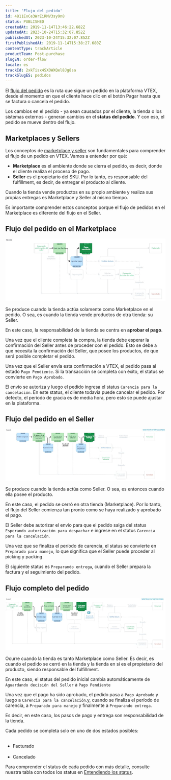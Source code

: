 ```yaml
---
title: 'Flujo del pedido'
id: 4811ExCe3WrEiRMV3sy9n8
status: PUBLISHED
createdAt: 2019-11-14T13:46:22.682Z
updatedAt: 2023-10-24T15:32:07.852Z
publishedAt: 2023-10-24T15:32:07.852Z
firstPublishedAt: 2019-11-14T15:38:27.680Z
contentType: trackArticle
productTeam: Post-purchase
slugEN: order-flow
locale: es
trackId: 2xkTisx4SXOWXQel8Jg8sa
trackSlugES: pedidos
---
```


El [flujo del pedido](/es/tutorial/order-flow-and-status--tutorials_196) es la ruta que sigue un pedido en la plataforma VTEX, desde el momento en que el cliente hace clic en el botón Pagar hasta que se factura o cancela el pedido.

Los cambios en el pedido - ya sean causados por el cliente, la tienda o los sistemas externos - generan cambios en el __status del pedido__. Y con eso, el pedido se mueve dentro del flujo.

## Marketplaces y Sellers

Los conceptos de [marketplace y seller](/es/tutorial/estrategias-de-marketplace-na-vtex--tutorials_402) son fundamentales para comprender el flujo de un pedido en VTEX. Vamos a entender por qué:

- __Marketplace__ es el ambiente donde se cierra el pedido, es decir, donde el cliente realiza el proceso de pago.
- __Seller__ es el propietario del SKU. Por lo tanto, es responsable del fulfillment, es decir, de entregar el producto al cliente.

<div class="alert alert-info">
Cuando la tienda vende productos en su propio ambiente y realiza sus propias entregas es Marketplace y Seller al mismo tiempo.
</div>

Es importante comprender estos conceptos porque el flujo de pedidos en el Marketplace es diferente del flujo en el Seller.

## Flujo del pedido en el Marketplace

![screenshoot fluxo marketplace ES](https://raw.githubusercontent.com/vtexdocs/help-center-content/refs/heads/main/docs/es/tracks/orders/flujo-del-pedido_1.JPG)

Se produce cuando la tienda actúa solamente como Marketplace en el pedido. O sea, es cuando la tienda vende productos de otra tienda: su Seller.

En este caso, la responsabilidad de la tienda se centra en __aprobar el pago__.

Una vez que el cliente completa la compra, la tienda debe esperar la confirmación del Seller antes de proceder con el pedido. Esto se debe a que necesita la confirmación del Seller, que posee los productos, de que será posible completar el pedido.

Una vez que el Seller envía esta confirmación a VTEX, el pedido pasa al estado `Pago Pendiente`. Si la transacción se completa con éxito, el status se convierte en `Pago Aprobado`.

El envío se autoriza y luego el pedido ingresa el status `Carencia para la cancelación`. En este status, el cliente todavía puede cancelar el pedido. Por defecto, el período de gracia es de media hora, pero esto se puede ajustar en la plataforma.

## Flujo del pedido en el Seller

![screenshoot fluxo seller ES](https://raw.githubusercontent.com/vtexdocs/help-center-content/refs/heads/main/docs/es/tracks/orders/flujo-del-pedido_2.JPG)

Se produce cuando la tienda actúa como Seller. O sea, es entonces cuando ella posee el producto.

En este caso, el pedido se cerró en otra tienda (Marketplace). Por lo tanto, el flujo del Seller comienza tan pronto como se haya realizado y aprobado el pago.

El Seller debe autorizar el envío para que el pedido salga del status `Esperando autorización para despachar` e ingrese en el status `Carencia para la cancelación`.

Una vez que se finaliza el período de carencia, el status se convierte en `Preparado para manejo`, lo que significa que el Seller puede proceder al picking y packing.

El siguiente status es `Preparando entrega`, cuando el Seller prepara la factura y el seguimiento del pedido.

## Flujo completo del pedido

![screenshoot fluxo completo ES](https://raw.githubusercontent.com/vtexdocs/help-center-content/refs/heads/main/docs/es/tracks/orders/flujo-del-pedido_3.JPG)

Ocurre cuando la tienda es tanto Marketplace como Seller. Es decir, es cuando el pedido se cerró en la tienda y la tienda en sí es el propietario del producto, siendo responsable del fulfillment.

En este caso, el status del pedido inicial cambia automáticamente de `Aguardando decisión del Seller` a `Pago Pendiente`

Una vez que el pago ha sido aprobado, el pedido pasa a `Pago Aprobado` y luego a `Carencia para la cancelación`.y, cuando se finaliza el período de carencia, a `Preparado para manejo` y finalmente a `Preparando entrega`.

Es decir, en este caso, los pasos de pago y entrega son responsabilidad de la tienda.

<div class="alert alert-info">
Cada pedido se completa solo en uno de dos estados posibles:<br>
<ul>
  <li>Facturado</li>
  <li>Cancelado</li>
</ul>
</div>

<div class="alert alert-info">
Para comprender el status de cada pedido con más detalle, consulte nuestra tabla con todos los status en <a href="https://help.vtex.com/es/tutorial/fluxo-de-pedido--tutorials_196#entiendo-los-estados">Entendiendo los status</a>.
</div>
